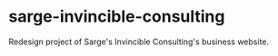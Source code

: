 # sarge-invincible-consulting
Redesign project of Sarge's Invincible Consulting's business website.
